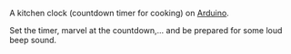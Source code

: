 A kitchen clock (countdown timer for cooking) on [Arduino](https://en.wikipedia.org/wiki/Arduino).

Set the timer, marvel at the countdown,... and be prepared for some loud beep sound.
